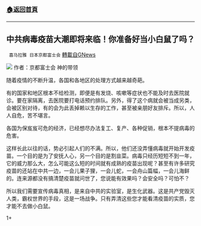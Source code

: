 ###  [:house:返回首頁](https://github.com/ourhimalayas/txt)
---

## 中共病毒疫苗大潮即将来临！你准备好当小白鼠了吗？
` 喜马拉雅 日本京都富士会` [轉載自GNews](https://gnews.org/zh-hans/653555/)

![]()![](https://gnews-media-offload.s3.amazonaws.com/wp-content/uploads/2020/12/15194949/%E4%B8%AD%E5%85%B1%E7%97%85%E6%AF%92%E7%96%AB%E8%8B%97%E5%A4%A7%E6%BD%AE%E5%8D%B3%E5%B0%86%E6%9D%A5%E4%B8%B4%EF%BC%81%E4%BD%A0%E5%87%86%E5%A4%87%E5%A5%BD%E5%BD%93%E5%B0%8F%E7%99%BD%E9%BC%A0%E4%BA%86%E5%90%97%EF%BC%9F.png)
作者：京都富士会  神的带领

随着疫情的不断升温，各国和各地区的处理方式越来越奇葩。

有的国家和地区根本不给检测，即便是有发烧、咳嗽等症状也不能及时去医院就诊。要在家隔离，去医院要打电话预约排队。另外，得了这个病就会被当成另类，会被区别对待，有的会为此丢掉赖以生存的工作，甚至被亲朋好友排斥。所以，人人自危，苦不堪言。

各国为保岌岌可危的经济，已经想尽办法复工、复产、各种促销，根本不提病毒的危害。

这样长此以往的话，势必引起人们的不满。所以，他们还没弄懂病毒就开始开发疫苗。一个目的是为了安抚人心，另一个目的是割韭菜。病毒只经历短短不到一年，它的威力那么大，怎么可能这么短的时间就有成熟的疫苗出现呢？甚至有许多研究疫苗的还站在中共一边，一会儿果子狸，一会儿蛇，一会舟山篇幅，一会儿海鲜的。连来源都没有搞清楚疫苗就问世了，您说能有效果吗？会安全吗？可怕不？

所以我们需要宣传病毒真相，是来自中共的实验室，是生化武器。这是共产党毁灭人类，霸权世界的手段，这是一场战争。只有弄清这些您才能看清疫苗的实质，您才能不去做小白鼠。

1+
